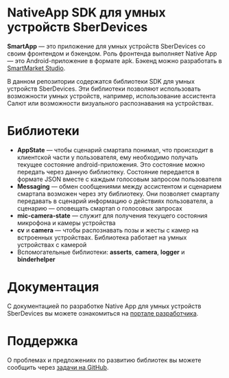 # NativeApp SDK для умных устройств SberDevices

**SmartApp** — это приложение для умных устройств SberDevices со своим фронтендом и бэкендом. 
Роль фронтенда выполняет Native App — это Android-приложение в формате apk.
Бэкенд можно разработать в [SmartMarket Studio](https://developers.sber.ru/studio/).

В данном репозитории содержатся библиотеки SDK для умных устройств SberDevices.
Эти библиотеки позволяют использовать возможности умных устройств, например, использование ассистента Салют или возможности визуального распознавания на устройствах.
 
# Библиотеки
* **AppState** — чтобы сценарий смартапа понимал, что происходит в клиентской части у пользователя, ему необходимо получать текущее состояние android-приложения. Это состояние можно передать через данную библиотеку. Состояние передается в формате JSON вместе с каждым голосовым запросом пользователя
* **Messaging** — обмен сообщениями между ассистентом и сценарием смартапа возможен через эту библиотеку. Они позволяет смартапу передавать в сценарий информацию о действиях пользователя, а сценарию — оповещать смартап о голосовых запросах
* **mic-camera-state** — служит для получения текущего состояния микрофона и камеры устройства
* **cv** и **camera** — чтобы распознавать позы и жесты с камер на встроенных устройствах. Библиотека работает на умных устройствах с камерой
* Вспомогательные библиотеки: **asserts**, **camera**, **logger** и **binderhelper**

# Документация
С документацией по разработке Native App для умных устройств SberDevices вы можете ознакомиться на [портале разработчика](https://developer.sberdevices.ru/docs/ru/methodology/research/nativeapp). 

# Поддержка
О проблемах и предложениях по развитию библиотек вы можете сообщить через [задачи на GitHub](https://github.com/sberdevices/native_smartapp_sdk/issues).
